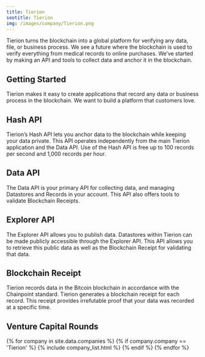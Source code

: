 ```yaml
---
title: Tierion  
seotitle: Tierion  
img: /images/company/Tierion.png
---
```


Tierion turns the blockchain into a global platform for verifying any data, file, or business process. We see a future where the blockchain is used to verify everything from medical records to online purchases. We’ve started by making an API and tools to collect data and anchor it in the blockchain.

## Getting Started

Tierion makes it easy to create applications that record any data or business process in the blockchain. We want to build a platform that customers love. 

## Hash API

Tierion’s Hash API lets you anchor data to the blockchain while keeping your data private. This API operates independently from the main Tierion application and the Data API. Use of the Hash API is free up to 100 records per second and 1,000 records per hour.

## Data API

The Data API is your primary API for collecting data, and managing Datastores and Records in your account. This API also offers tools to validate Blockchain Receipts.

## Explorer API

The Explorer API allows you to publish data. Datastores within Tierion can be made publicly accessible through the Explorer API. This API allows you to retrieve this public data as well as the Blockchain Receipt for validating that data.

## Blockchain Receipt

Tierion records data in the Bitcoin blockchain in accordance with the Chainpoint standard. Tierion generates a blockchain receipt for each record. This receipt provides irrefutable proof that your data was recorded at a specific time. 

## Venture Capital Rounds

{% for company in site.data.companies %}
{% if company.company == 'Tierion' %}
{% include company_list.html %}
{% endif %}
{% endfor %}